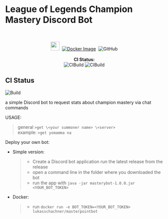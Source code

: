 # League of Legends Champion Mastery Discord Bot

<div align="center">
    <br><br>
    <a href="https://github.com/lukasschachner/masterypointbot/releases"><img height="28" src="https://img.shields.io/github/tag/zekroTJA/shinpuru.svg?style=for-the-badge"/></a>&nbsp;
    <a href="https://hub.docker.com/r/lukasschachner/masterypointbot"><img alt="Docker Image" src="https://img.shields.io/docker/cloud/automated/zekro/shinpuru.svg?color=cyan&logo=docker&logoColor=cyan&style=for-the-badge"></a>&nbsp;
     <img alt="GitHub" src="https://img.shields.io/github/license/lukasschachner/masterypointbot?style=for-the-badge"><br><br>
    <strong>CI Status:</strong> <br>
    <img alt="CIBuild" src="https://img.shields.io/github/workflow/status/lukasschachner/masterypointbot/Java%20CI%20with%20Maven?style=for-the-badge">
    <img alt="CIBuild" src="https://img.shields.io/github/workflow/status/lukasschachner/masterypointbot/Docker%20Image%20CI?style=for-the-badge">
<br>
</div>


## CI Status
![Build](https://img.shields.io/github/workflow/status/lukasschachner/masterypointbot/Java%20CI%20with%20Maven?style=for-the-badge)<br/>


 a simple Discord bot to request stats about champion mastery via chat commands
 
 USAGE: 
 >general `>get \<your summoner name> \<server>` <br/>
 >example: `>get yomamma na`
 
 Deploy your own bot: <br/>
 - Simple version:
    > - Create a Discord bot application run the latest release from the release
    > - open a command line in the folder where you downloaded the bot
    > - run the app with `java -jar masterybot-1.0.0.jar <YOUR_BOT_TOKEN>`
 - Docker:
    > - run 
    >   `docker run -e BOT_TOKEN=<YOUR_BOT_TOKEN> lukasschachner/masterpointbot`
